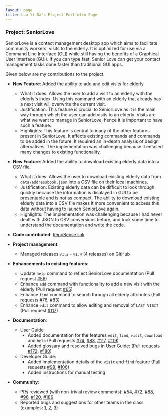 ```yaml
---
layout: page
title: Lua Yi Da's Project Portfolio Page
---
```


### Project: SeniorLove

SeniorLove is a contact management desktop app which aims to facilitate community workers' visits to the elderly. It is optimized for use via a Command Line Interface (CLI) while still having the benefits of a Graphical User Interface (GUI). If you can type fast, Senior Love can get your contact management tasks done faster than traditional GUI apps.

Given below are my contributions to the project.

* **New Feature**: Added the ability to add and edit visits for elderly.
    * What it does: Allows the user to add a visit to an elderly with the elderly's index. Using this command with an elderly that already has a next visit will overwrite the current visit.
    * Justification: This feature is crucial to SeniorLove as it is the main way through which the user can add visits to an elderly. Visits are what we want to manage in SeniorLove, hence it is important to have such a feature.
    * Highlights: This feature is central to many of the other features present in SeniorLove. It affects existing commands and commands to be added in the future. It required an in-depth analysis of design alternatives. The implementation was challenging because it entailed many changes to existing functionality.

* **New Feature**: Added the ability to download existing elderly data into a CSV file.
    * What it does: Allows the user to download existing elderly data from `data\addressbook.json` into a CSV file on their local machines.
    * Justification: Existing elderly data can be difficult to look through quickly because the information is displayed in GUI to be presentable and is not as compact. The ability to download existing elderly data into a CSV file makes it more convenient to access this data without having to launch SeniorLove again.
    * Highlights: The implementation was challenging because I had never dealt with JSON to CSV conversions before, and took some time to understand the documentation and write the code.

* **Code contributed**: [RepoSense link](https://nus-cs2103-ay2122s1.github.io/tp-dashboard/?search=t14&sort=groupTitle&sortWithin=title&timeframe=commit&mergegroup=&groupSelect=groupByRepos&breakdown=true&checkedFileTypes=docs~functional-code~test-code~other&since=2021-09-17&tabOpen=true&tabType=authorship&tabAuthor=luayida99&tabRepo=AY2122S1-CS2103-T14-1%2Ftp%5Bmaster%5D&authorshipIsMergeGroup=false&authorshipFileTypes=docs~functional-code~test-code~other&authorshipIsBinaryFileTypeChecked=false)

* **Project management**:
    * Managed releases `v1.2` - `v1.4` (4 releases) on GitHub

* **Enhancements to existing features**:
    * Update `help` command to reflect SeniorLove documentation (Pull request [\#56](https://github.com/AY2122S1-CS2103-T14-1/tp/pull/56))
    * Enhance `add` command with functionality to add a new visit with the elderly (Pull request [\#65](https://github.com/AY2122S1-CS2103-T14-1/tp/pull/65))
    * Enhance `find` command to search through all elderly attributes (Pull requests [\#76](https://github.com/AY2122S1-CS2103-T14-1/tp/pull/76), [\#83](https://github.com/AY2122S1-CS2103-T14-1/tp/pull/83))
    * Enhance `edit` command to allow editing and removal of `LAST VISIT` (Pull request [\#117](https://github.com/AY2122S1-CS2103-T14-1/tp/pull/117))

* **Documentation**:
    * User Guide:
        * Added documentation for the features `edit`, `find`, `visit`, `download` and `help` (Pull requests [\#74](https://github.com/AY2122S1-CS2103-T14-1/tp/pull/74), [\#83](https://github.com/AY2122S1-CS2103-T14-1/tp/pull/83), [\#117](https://github.com/AY2122S1-CS2103-T14-1/tp/pull/117), [\#119](https://github.com/AY2122S1-CS2103-T14-1/tp/pull/119))
        * Added glossary and resolved bugs in User Guide: (Pull requests [\#172](https://github.com/AY2122S1-CS2103-T14-1/tp/pull/172), [\#180](https://github.com/AY2122S1-CS2103-T14-1/tp/pull/180))
    * Developer Guide:
        * Added implementation details of the `visit` and `find` feature (Pull requests [\#98](https://github.com/AY2122S1-CS2103-T14-1/tp/pull/98), [\#106](https://github.com/AY2122S1-CS2103-T14-1/tp/pull/106))
        * Added instructions for manual testing

* **Community**:
    * PRs reviewed (with non-trivial review comments): [\#54](https://github.com/AY2122S1-CS2103-T14-1/tp/pull/54), [\#72](https://github.com/AY2122S1-CS2103-T14-1/tp/pull/72), [\#88](https://github.com/AY2122S1-CS2103-T14-1/tp/pull/88), [\#96](https://github.com/AY2122S1-CS2103-T14-1/tp/pull/96), [\#120](https://github.com/AY2122S1-CS2103-T14-1/tp/pull/120), [\#186](https://github.com/AY2122S1-CS2103-T14-1/tp/pull/186)
    * Reported bugs and suggestions for other teams in the class (examples: [1](https://github.com/luayida99/ped/issues/1), [2](https://github.com/luayida99/ped/issues/4), [3](https://github.com/luayida99/ped/issues/3))
